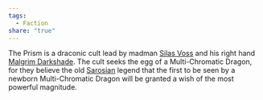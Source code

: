 ```yaml
---
tags:
  - Faction
share: "true"
---
```


The Prism is a draconic cult lead by madman [Silas Voss](./NPCs/Silas%20Voss.md) and his right hand [Malgrim Darkshade](./NPCs/Malgrim%20Darkshade.md). The cult seeks the egg of a Multi-Chromatic Dragon, for they believe the old [Sarosian](../../History%20&%20Lore/A%20Brief%20Saros%20History.md) legend that the first to be seen by a newborn Multi-Chromatic Dragon will be granted a wish of the most powerful magnitude. 